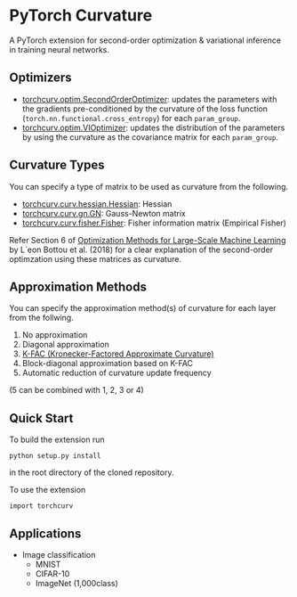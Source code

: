 # PyTorch Curvature
A PyTorch extension for second-order optimization & variational inference in training neural networks.
 
## Optimizers
- [torchcurv.optim.SecondOrderOptimizer](https://github.com/rioyokotalab/pytorch-curv/blob/master/torchcurv/optim/secondorder.py): updates the parameters with the gradients pre-conditioned by the curvature of the loss function (`torch.nn.functional.cross_entropy`) for each `param_group`.
- [torchcurv.optim.VIOptimizer](https://github.com/rioyokotalab/pytorch-curv/blob/master/torchcurv/optim/vi.py): updates the distribution of the parameters by using the curvature as the covariance matrix for each `param_group`.
 
## Curvature Types
You can specify a type of matrix to be used as curvature from the following.
- [torchcurv.curv.hessian.Hessian](https://github.com/rioyokotalab/pytorch-curv/blob/master/torchcurv/curv/hessian/hessian.py): Hessian
- [torchcurv.curv.gn.GN](https://github.com/rioyokotalab/pytorch-curv/blob/master/torchcurv/curv/gn/gn.py): Gauss-Newton matrix
- [torchcurv.curv.fisher.Fisher](https://github.com/rioyokotalab/pytorch-curv/blob/master/torchcurv/curv/fisher/fisher.py): Fisher information matrix (Empirical Fisher)

Refer Section 6 of [Optimization Methods for Large-Scale Machine Learning](https://arxiv.org/abs/1606.04838) by L´eon Bottou et al. (2018) for a clear explanation of the second-order optimzation using these matrices as curvature.

## Approximation Methods
You can specify the approximation method(s) of curvature for each layer from the follwing.
1. No approximation
2. Diagonal approximation
3. [K-FAC (Kronecker-Factored Approximate Curvature)](https://arxiv.org/abs/1503.05671)
4. Block-diagonal approximation based on K-FAC
5. Automatic reduction of curvature update frequency 

(5 can be combined with 1, 2, 3 or 4)

## Quick Start
To build the extension run
```
python setup.py install
```
in the root directory of the cloned repository.

To use the extension
```
import torchcurv
```

## Applications
- Image classification
  - MNIST
  - CIFAR-10
  - ImageNet (1,000class)
